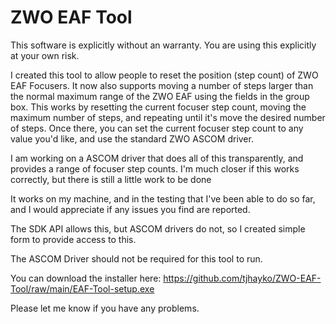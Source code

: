# ZWO EAF Tool


This software is explicitly without an warranty.
You are using this explicitly at your own risk.

I created this tool to allow people to reset the position (step count) of ZWO EAF Focusers.  It now also supports moving a number of steps larger than the normal maximum range of the ZWO EAF using the fields in the group box.  This works by resetting the current focuser step count, moving the maximum number of steps, and repeating until it's move the desired number of steps.  Once there, you can set the current focuser step count to any value you'd like, and use the standard ZWO ASCOM driver.

I am working on a ASCOM driver that does all of this transparently, and provides a range of focuser step counts.  I'm much closer if this works correctly, but there is still a little work to be done


It works on my machine, and in the testing that I've been able to do so far, and I would appreciate if any issues you find are reported.

The SDK API allows this, but ASCOM drivers do not, so I created simple form to provide access to this.

The ASCOM Driver should not be required for this tool to run.

You can download the installer here: https://github.com/tjhayko/ZWO-EAF-Tool/raw/main/EAF-Tool-setup.exe

Please let me know if you have any problems. 
